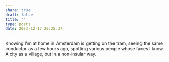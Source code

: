 ```yaml
---
share: true
draft: false
title: ""
type: posts
date: 2023-12-17 20:25:37
---
```


Knowing I'm at home in Amsterdam is getting on the tram, seeing the same conductor as a few hours ago, spotting various people whose faces I know. A city as a village, but in a non-insular way.
